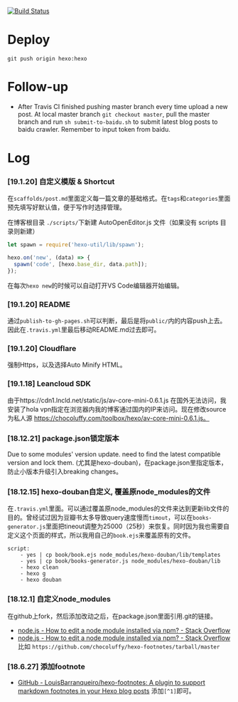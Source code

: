 [![Build Status](https://app.travis-ci.com/chocoluffy/chocoluffy.github.io.svg?token=ydyzD6J7tLQBsjbkCisv&branch=master)](https://travis-ci.org/chocoluffy/chocoluffy.github.io)

# Deploy

`git push origin hexo:hexo`

# Follow-up

- After Travis CI finished pushing master branch every time upload a new post. At local master branch `git checkout master`, pull the master branch and run `sh submit-to-baidu.sh` to submit latest blog posts to baidu crawler. Remember to input token from baidu.

# Log

### [19.1.20] 自定义模版 & Shortcut

在`scaffolds/post.md`里面定义每一篇文章的基础格式。在`tags`和`categories`里面预先填写好默认值，便于写作时选择管理。

在博客根目录 `./scripts/`下新建 AutoOpenEditor.js 文件（如果没有 scripts 目录则新建）
```javascript
let spawn = require('hexo-util/lib/spawn');

hexo.on('new', (data) => {
  spawn('code', [hexo.base_dir, data.path]);
});
```
在每次`hexo new`的时候可以自动打开VS Code编辑器开始编辑。

### [19.1.20] README

通过`publish-to-gh-pages.sh`可以判断，最后是将`public/`内的内容push上去。因此在`.travis.yml`里最后移动README.md过去即可。

### [19.1.20] Cloudflare
强制Https，以及选择Auto Minify HTML。

### [19.1.18] Leancloud SDK
由于https://cdn1.lncld.net/static/js/av-core-mini-0.6.1.js 在国外无法访问，我安装了hola vpn指定在浏览器内我的博客通过国内的IP来访问。现在修改source为私人源 https://chocoluffy.com/toolbox/hexo/av-core-mini-0.6.1.js。

### [18.12.21] package.json锁定版本
Due to some modules' version update. need to find the latest compatible version and lock them. (尤其是hexo-douban)，在package.json里指定版本，防止小版本升级引入breaking changes。

### [18.12.15] hexo-douban自定义, 覆盖原node_modules的文件
在`.travis.yml`里面。可以通过覆盖原node_modules的文件来达到更新lib文件的目的。曾经试过因为豆瓣书太多导致query速度慢而`timout`，可以在`books-generator.js`里面把tineout调整为25000（25秒）来恢复。同时因为我也需要自定义这个页面的样式，所以我用自己的`book.ejs`来覆盖原有的文件。
```
script:
    - yes | cp book/book.ejs node_modules/hexo-douban/lib/templates
    - yes | cp book/books-generator.js node_modules/hexo-douban/lib
    - hexo clean
    - hexo g
    - hexo douban
```

### [18.12.1] 自定义node_modules
在github上fork，然后添加改动之后，在package.json里面引用.git的链接。
- [node.js - How to edit a node module installed via npm? - Stack Overflow](https://stackoverflow.com/questions/13300137/how-to-edit-a-node-module-installed-via-npm)
- [node.js - How to edit a node module installed via npm? - Stack Overflow](https://stackoverflow.com/questions/13300137/how-to-edit-a-node-module-installed-via-npm)
比如 `https://github.com/chocoluffy/hexo-footnotes/tarball/master`

### [18.6.27] 添加footnote
- [GitHub - LouisBarranqueiro/hexo-footnotes: A plugin to support markdown footnotes in your Hexo blog posts](https://github.com/LouisBarranqueiro/hexo-footnotes)
添加`[^1]`即可。